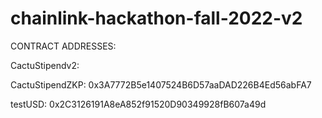 # chainlink-hackathon-fall-2022-v2

CONTRACT ADDRESSES:


CactuStipendv2: 

CactuStipendZKP: 0x3A7772B5e1407524B6D57aaDAD226B4Ed56abFA7

testUSD: 0x2C3126191A8eA852f91520D90349928fB607a49d
